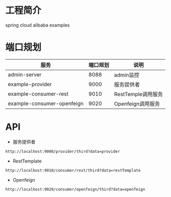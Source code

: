 # 工程简介

spring cloud alibaba examples

# 端口规划



| 服务         | 端口规划  | 说明 |
| ------------ | --------- | ---- |
| admin-server | 8088 | admin监控     |
| example-provider     |    9000       |服务提供者      |
| example-consumer-rest             |    9010       |RestTemple调用服务      |
| example-consumer-openfeign             |   9020        | Openfeign调用服务     |

# API
- 服务提供者
```http request
http://localhost:9000/provider/third?data=provider
```
- RestTemplate 
```http request
http://localhost:9010/consumer/rest/third?data=restTemplate
```
- Openfeign
```http request
http://localhost:9020/consumer/openfeign/third?data=openfeign
```